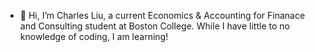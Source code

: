 - 👋 Hi, I’m Charles Liu, a current Economics & Accounting for Finanace and Consulting student at Boston College. While I have little to no knowledge of coding, I am learning! 
